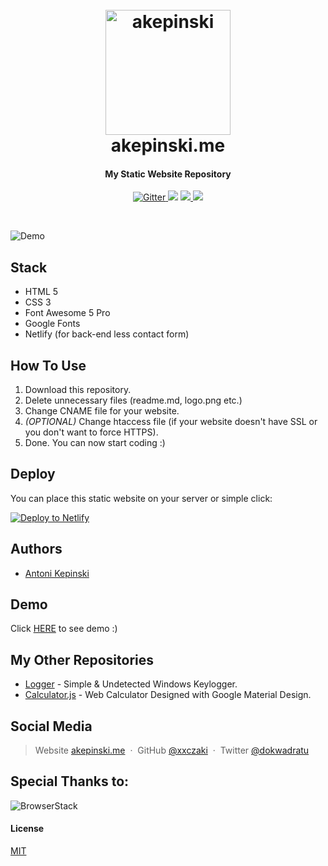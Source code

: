 <h1 align="center">
  <br>
  <a href="https://akepinski.me/"><img src="https://raw.githubusercontent.com/xxczaki/akepinski.me/master/logo.jpg" alt="akepinski" width="200"></a>
  <br>
  akepinski.me
  <br>
</h1>

<h4 align="center">My Static Website Repository</h4>

<p align="center">
  <a href="https://codeclimate.com/github/xxczaki/akepinski.me">
    <img src="https://codeclimate.com/github/rails/rails/badges/gpa.svg"
         alt="Gitter">
  </a>
  <a href="https://discord.gg/5vkWGvY"><img src="https://img.shields.io/badge/chat-discord-7289DA.svg"></a>
  <a href="https://opensource.org/licenses/MIT">
      <img src="https://camo.githubusercontent.com/3ccf4c50a1576b0dd30b286717451fa56b783512/68747470733a2f2f696d672e736869656c64732e696f2f62616467652f4c6963656e73652d4d49542d79656c6c6f772e737667">
  </a>
  <a href="https://www.paypal.me/akepinski">
    <img src="https://img.shields.io/badge/$-donate-ff69b4.svg?maxAge=2592000&amp;style=flat">
  </a>
</p>
<br>

![Demo](https://raw.githubusercontent.com/xxczaki/akepinski.me/master/demo.png)

## Stack

* HTML 5
* CSS 3
* Font Awesome 5 Pro
* Google Fonts
* Netlify (for back-end less contact form)

## How To Use

1. Download this repository.
2. Delete unnecessary files (readme.md, logo.png etc.)
3. Change CNAME file for your website.
4. *(OPTIONAL)* Change htaccess file (if your website doesn't have SSL or you don't want to force HTTPS).
5. Done. You can now start coding :)

## Deploy

You can place this static website on your server or simple click:

[![Deploy to Netlify](https://www.netlify.com/img/deploy/button.svg)](https://app.netlify.com/start/deploy?repository=https://github.com/xxczaki/akepinski.me)

## Authors

- [Antoni Kepinski](https://github.com/xxczaki)

## Demo

Click [HERE](https://akepinski.me) to see demo :)

## My Other Repositories

- [Logger](https://github.com/xxczaki/logger) - Simple & Undetected Windows Keylogger.
- [Calculator.js](https://github.com/xxczaki/calculator.js) - Web Calculator Designed with Google Material Design.

## Social Media

> Website [akepinski.me](https://akepinski.me) &nbsp;&middot;&nbsp;
> GitHub [@xxczaki](https://github.com/xxczaki) &nbsp;&middot;&nbsp;
> Twitter [@dokwadratu](https://twitter.com/dokwadratu)

## Special Thanks to:

![BrowserStack](https://www.browserstack.com/images/layout/logo.png)

#### License

[MIT](https://opensource.org/licenses/MIT)
